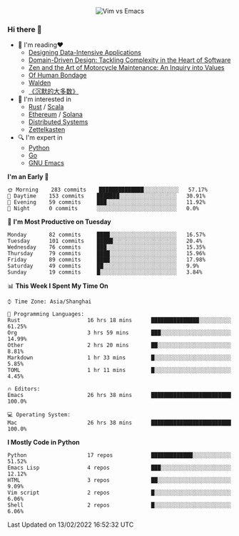 <p align="center">
    <img src="https://gist.githubusercontent.com/coldnight/e696baffb094e71c96cb302118878eae/raw/40ea5053a6f66cc65f90f437e4173497da225958/banner.gif" alt="Vim vs Emacs" />
</p>

### Hi there 👋

- 📖 I'm reading❤️
    + [Designing Data-Intensive Applications](https://www.oreilly.com/library/view/designing-data-intensive-applications/9781491903063/)
    + [Domain-Driven Design: Tackling Complexity in the Heart of Software](https://www.dddcommunity.org/book/evans_2003/)
    + [Zen and the Art of Motorcycle Maintenance: An Inquiry into Values](https://en.wikipedia.org/wiki/Zen_and_the_Art_of_Motorcycle_Maintenance)
    + [Of Human Bondage](https://en.wikipedia.org/wiki/Of_Human_Bondage)
    + [Walden](https://en.wikipedia.org/wiki/Walden)
    + [《沉默的大多数》](https://en.wikipedia.org/wiki/Silent_majority)
- 🌱 I'm interested in
    + [Rust](https://www.rust-lang.org/) / [Scala](https://www.scala-lang.org/)
    + [Ethereum](https://ethereum.org/en/) / [Solana](https://solana.com/)
	+ [Distributed Systems](https://www.linuxzen.com/notes/topics/20200320174417_%E5%88%86%E5%B8%83%E5%BC%8F/)
	+ [Zettelkasten](https://www.linuxzen.com/notes/notes/20220120080920-slip_box/)
- 🔍 I'm expert in
    + [Python](https://www.python.org/)
    + [Go](https://go.dev/)
    + [GNU Emacs](https://www.gnu.org/software/emacs/)

<!--START_SECTION:waka-->
**I'm an Early 🐤** 

```text
🌞 Morning    283 commits    ██████████████░░░░░░░░░░░   57.17% 
🌆 Daytime    153 commits    ███████░░░░░░░░░░░░░░░░░░   30.91% 
🌃 Evening    59 commits     ███░░░░░░░░░░░░░░░░░░░░░░   11.92% 
🌙 Night      0 commits      ░░░░░░░░░░░░░░░░░░░░░░░░░   0.0%

```
📅 **I'm Most Productive on Tuesday** 

```text
Monday       82 commits     ████░░░░░░░░░░░░░░░░░░░░░   16.57% 
Tuesday      101 commits    █████░░░░░░░░░░░░░░░░░░░░   20.4% 
Wednesday    76 commits     ███░░░░░░░░░░░░░░░░░░░░░░   15.35% 
Thursday     79 commits     ████░░░░░░░░░░░░░░░░░░░░░   15.96% 
Friday       89 commits     ████░░░░░░░░░░░░░░░░░░░░░   17.98% 
Saturday     49 commits     ██░░░░░░░░░░░░░░░░░░░░░░░   9.9% 
Sunday       19 commits     █░░░░░░░░░░░░░░░░░░░░░░░░   3.84%

```


📊 **This Week I Spent My Time On** 

```text
⌚︎ Time Zone: Asia/Shanghai

💬 Programming Languages: 
Rust                     16 hrs 18 mins      ███████████████░░░░░░░░░░   61.25% 
Org                      3 hrs 59 mins       ███░░░░░░░░░░░░░░░░░░░░░░   14.99% 
Other                    2 hrs 20 mins       ██░░░░░░░░░░░░░░░░░░░░░░░   8.81% 
Markdown                 1 hr 33 mins        █░░░░░░░░░░░░░░░░░░░░░░░░   5.85% 
TOML                     1 hr 11 mins        █░░░░░░░░░░░░░░░░░░░░░░░░   4.45%

🔥 Editors: 
Emacs                    26 hrs 38 mins      █████████████████████████   100.0%

💻 Operating System: 
Mac                      26 hrs 38 mins      █████████████████████████   100.0%

```

**I Mostly Code in Python** 

```text
Python                   17 repos            █████████████░░░░░░░░░░░░   51.52% 
Emacs Lisp               4 repos             ███░░░░░░░░░░░░░░░░░░░░░░   12.12% 
HTML                     3 repos             ██░░░░░░░░░░░░░░░░░░░░░░░   9.09% 
Vim script               2 repos             █░░░░░░░░░░░░░░░░░░░░░░░░   6.06% 
Shell                    2 repos             █░░░░░░░░░░░░░░░░░░░░░░░░   6.06%

```



 Last Updated on 13/02/2022 16:52:32 UTC
<!--END_SECTION:waka-->
